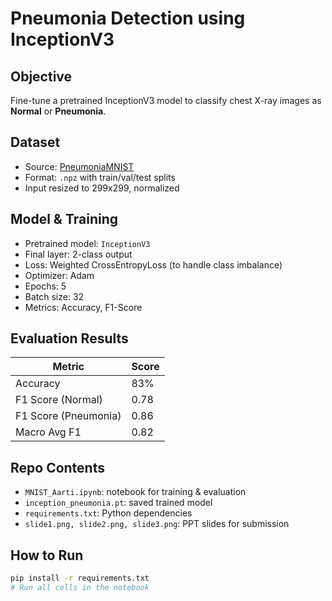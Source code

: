 # Pneumonia Detection using InceptionV3

## Objective
Fine-tune a pretrained InceptionV3 model to classify chest X-ray images as **Normal** or **Pneumonia**.

## Dataset
- Source: [PneumoniaMNIST](https://www.kaggle.com/datasets/rijulshr/pneumoniamnist)
- Format: `.npz` with train/val/test splits
- Input resized to 299x299, normalized

## Model & Training
- Pretrained model: `InceptionV3`
- Final layer: 2-class output
- Loss: Weighted CrossEntropyLoss (to handle class imbalance)
- Optimizer: Adam
- Epochs: 5
- Batch size: 32
- Metrics: Accuracy, F1-Score

## Evaluation Results
| Metric           | Score |
|------------------|--------|
| Accuracy         | 83%    |
| F1 Score (Normal)   | 0.78   |
| F1 Score (Pneumonia)| 0.86   |
| Macro Avg F1     | 0.82   |

## Repo Contents
- `MNIST_Aarti.ipynb`: notebook for training & evaluation
- `inception_pneumonia.pt`: saved trained model
- `requirements.txt`: Python dependencies
- `slide1.png, slide2.png, slide3.png`: PPT slides for submission

## How to Run
```bash
pip install -r requirements.txt
# Run all cells in the notebook

